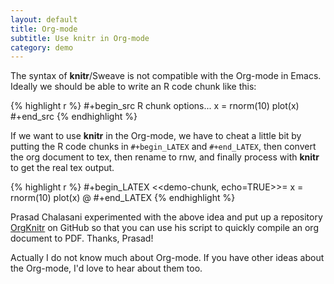 ```yaml
---
layout: default
title: Org-mode
subtitle: Use knitr in Org-mode
category: demo
---
```


The syntax of **knitr**/Sweave is not compatible with the Org-mode in Emacs. Ideally we should be able to write an R code chunk like this:

{% highlight r %}
#+begin_src R chunk options...
x = rnorm(10)
plot(x)
#+end_src
{% endhighlight %}

If we want to use **knitr** in the Org-mode, we have to cheat a little bit by putting the R code chunks in `#+begin_LATEX` and `#+end_LATEX`, then convert the org document to tex, then rename to rnw, and finally process with **knitr** to get the real tex output.

{% highlight r %}
#+begin_LATEX
<<demo-chunk, echo=TRUE>>= 
x = rnorm(10)
plot(x)
@
#+end_LATEX
{% endhighlight %}

Prasad Chalasani experimented with the above idea and put up a repository [OrgKnitr](https://github.com/pchalasani/OrgKnitr) on GitHub so that you can use his script to quickly compile an org document to PDF. Thanks, Prasad!

Actually I do not know much about Org-mode. If you have other ideas about the Org-mode, I'd love to hear about them too.
